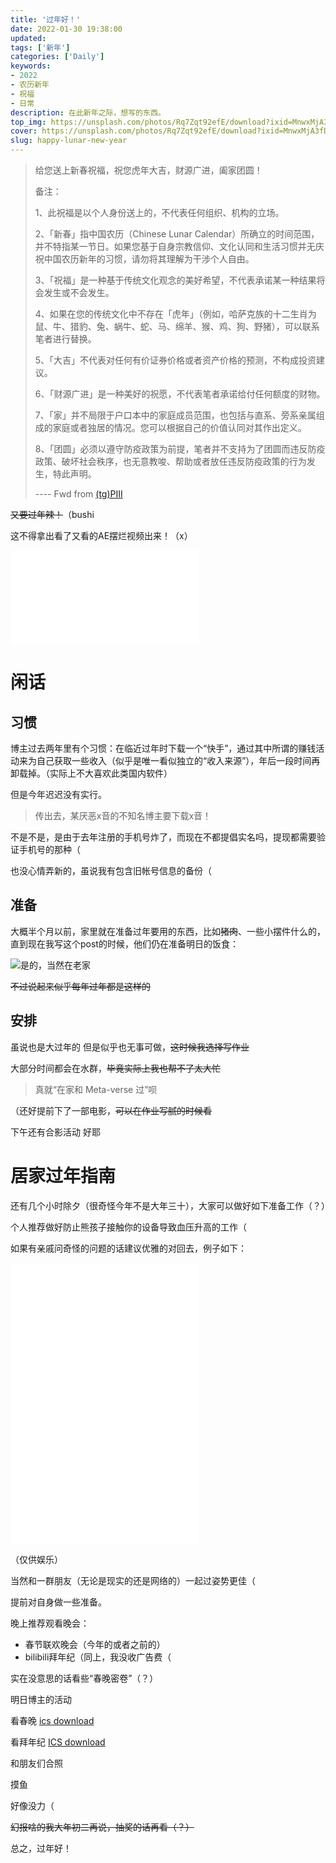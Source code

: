 ```yaml
---
title: '过年好！'
date: 2022-01-30 19:38:00
updated:
tags: ['新年']
categories: ['Daily']
keywords: 
- 2022
- 农历新年
- 祝福
- 日常
description: 在此新年之际，想写的东西。
top_img: https://unsplash.com/photos/Rq7Zqt92efE/download?ixid=MnwxMjA3fDB8MXxhbGx8fHx8fHx8fHwxNjQzNTQzMjA5&force=true&w=1920
cover: https://unsplash.com/photos/Rq7Zqt92efE/download?ixid=MnwxMjA3fDB8MXxhbGx8fHx8fHx8fHwxNjQzNTQzMjA5&force=true&w=1920
slug: happy-lunar-new-year
---
```


> 给您送上新春祝福，祝您虎年大吉，财源广进，阖家团圆！
>
> 备注：
>
> 1、此祝福是以个人身份送上的，不代表任何组织、机构的立场。
>
> 2、「新春」指中国农历（Chinese Lunar Calendar）所确立的时间范围，并不特指某一节日。如果您基于自身宗教信仰、文化认同和生活习惯并无庆祝中国农历新年的习惯，请勿将其理解为干涉个人自由。
>
> 3、「祝福」是一种基于传统文化观念的美好希望，不代表承诺某一种结果将会发生或不会发生。
>
> 4、如果在您的传统文化中不存在「虎年」（例如，哈萨克族的十二生肖为鼠、牛、猎豹、兔、蜗牛、蛇、马、绵羊、猴、鸡、狗、野猪），可以联系笔者进行替换。
>
> 5、「大吉」不代表对任何有价证券价格或者资产价格的预测，不构成投资建议。
>
> 6、「财源广进」是一种美好的祝愿，不代表笔者承诺给付任何额度的财物。
>
> 7、「家」并不局限于户口本中的家庭成员范围，也包括与直系、旁系亲属组成的家庭或者独居的情况。您可以根据自己的价值认同对其作出定义。
>
> 8、「团圆」必须以遵守防疫政策为前提，笔者并不支持为了团圆而违反防疫政策、破坏社会秩序，也无意教唆、帮助或者放任违反防疫政策的行为发生，特此声明。
>
> ---- Fwd from [(tg)PIII](https://t.me/PolIFW)

~~又要过年辣！~~（bushi

这不得拿出看了又看的AE摆烂视频出来！（x）

<iframe src="//player.bilibili.com/player.html?aid=850175976&bvid=BV1xL4y1E7nT&cid=471104768&page=1" scrolling="no" border="0" frameborder="no" framespacing="0" allowfullscreen="true"> </iframe>

# 闲话

## 习惯

博主过去两年里有个习惯：在临近过年时下载一个“快手”，通过其中所谓的赚钱活动来为自己获取一些收入（似乎是唯一看似独立的“收入来源”），年后一段时间再卸载掉。（实际上不大喜欢此类国内软件）

但是今年迟迟没有实行。

> 传出去，某厌恶x音的不知名博主要下载x音！

不是不是，是由于去年注册的手机号炸了，而现在不都提倡实名吗，提现都需要验证手机号的那种（

也没心情弄新的，虽说我有包含旧帐号信息的备份（

## 准备

大概半个月以前，家里就在准备过年要用的东西，比如~~猪肉~~、一些小摆件什么的，直到现在我写这个post的时候，他们仍在准备明日的饭食：

![是的，当然在老家](https://lab.imgb.space/img/IMG_20220130_204722.jpg)

~~不过说起来似乎每年过年都是这样的~~

## 安排

虽说也是大过年的 但是似乎也无事可做，~~这时候我选择写作业~~

大部分时间都会在水群，~~毕竟实际上我也帮不了太大忙~~

>  真就“在家和 Meta-verse 过”呗

（还好提前下了一部电影，~~可以在作业写腻的时候看~~

 下午还有合影活动 好耶

# 居家过年指南

还有几个小时除夕（很奇怪今年不是大年三十），大家可以做好如下准备工作（？）

个人推荐做好防止熊孩子接触你的设备导致血压升高的工作（

如果有亲戚问奇怪的问题的话建议优雅的对回去，例子如下：

<iframe src="//player.bilibili.com/player.html?aid=680764591&bvid=BV1ES4y17765&cid=489749047&page=1" scrolling="no" border="0" frameborder="no" framespacing="0" allowfullscreen="true"> </iframe>
<iframe src="//player.bilibili.com/player.html?aid=338457916&bvid=BV1XR4y1K7aH&cid=492761546&page=1" scrolling="no" border="0" frameborder="no" framespacing="0" allowfullscreen="true"> </iframe>
<iframe src="//player.bilibili.com/player.html?aid=893096852&bvid=BV1VP4y1J79t&cid=481784541&page=1" scrolling="no" border="0" frameborder="no" framespacing="0" allowfullscreen="true"> </iframe>



（仅供娱乐）

当然和一群朋友（无论是现实的还是网络的）一起过姿势更佳（

提前对自身做一些准备。



晚上推荐观看晚会：

- 春节联欢晚会（今年的或者之前的）
- bilibili拜年纪（同上，我没收广告费（

实在没意思的话看些“春晚密卷”（？）



明日博主的活动

看春晚    [ics download](http://icalgen.yc.sg/?sub=2022+%E5%A3%AC%E5%AF%85%E8%99%8E%E5%B9%B4+%E4%B8%AD%E5%A4%AE%E7%94%B5%E8%A7%86%E5%8F%B0%E6%98%A5%E8%8A%82%E8%81%94%E6%AC%A2%E6%99%9A%E4%BC%9A&det=%E8%8A%82%E7%9B%AE%E5%8D%95+https%3A//news.cctv.com/2022/01/30/ARTIKsYrWulmR1VLuVHVLsRe220130.shtml&tz=Antarctica/Casey&allday=false&sd=Jan+31%2C+2022&st=8%3A00+PM&ed=Feb+1%2C+2022&et=12%3A30+AM&venue=%EF%BC%88%EF%BC%9F%EF%BC%89&isub=true&idt=true&iv=true&dl=1)

看拜年纪 [ICS download](http://icalgen.yc.sg/?sub=2022+bilibili+%E6%8B%9C%E5%B9%B4%E7%BA%AA&det=%E8%8A%82%E7%9B%AE%E5%8D%95+&tz=Antarctica/Casey&allday=false&sd=Jan+31%2C+2022&st=7%3A30+PM&ed=Feb+1%2C+2022&et=10%3A30+PM&venue=233+%E7%9B%B4%E6%92%AD%E9%97%B4&isub=true&idt=true&iv=true&dl=1)

和朋友们合照

摸鱼

好像没力（



~~幻报啥的我大年初二再说，抽奖的话再看（？）~~

总之，过年好！

